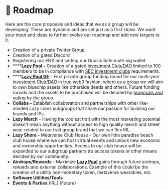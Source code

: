 # 🚀 Roadmap

Here are the core proposals and ideas that we as a group will be developing. These are dynamic and are set just as a first stone. We want your input and ideas to further evolve our roadmap and add new targets to it.

* Creation of a private Twitter Group
* Creation of a gated Discord
* Registering our ENS and setting our Gnosis Safe multi-sig wallet
* ****[**Lazy Pool** ](lazy-pool-investment-club-dao.md)**-** Creation of a gated [investment Club/DAO](lazy-pool-investment-club-dao.md) limited to 100 members to be in compliance with [SEC investment clubs](https://www.sec.gov/reportspubs/investor-publications/investorpubsinvclubhtm.html) requirements.&#x20;
* ****[**Lazy Pool GF**](lazy-pool-investment-club-dao.md#when-and-how-many-funding-rounds) **-** First private group funding round for our multi-year [investment Club/DAO](lazy-pool-investment-club-dao.md) in true web3 fashion, where as a group we will aim to own bluechip assets like otherside deeds and others. Future funding rounds and the assets to be purchased will be decided by [proposals and voting](lazy-pool-investment-club-dao.md#how-to-join-and-how-is-the-lazy-pool-governed) by the group.
* **Collabs -** Establish collaboration and partnerships with other like-minded Lazy Lions subgroups that share our passion for building our brands and IPs.
* **Lazy Merch** - Having the coolest trait with the most marketing potential doesn't mean anything without access to high quality merch and street wear related to our trait group brand that we can flex IRL.
* **Lazy Shore -** Metaverse Club House - Our own little paradise beach club house where we can host virtual events and unlock new economic and ownership opportunities. Access to our club house will be expanded to our subgroup partners tru access tokens or other means decided by our community.
* **Airdrops/Rewards** - Maximize [**Lazy Pool**](lazy-pool-investment-club-dao.md) gains through future airdrops, rewards and external collaborations. Example of this could be the creation of a utility non-monetary token, metaverse wearables, etc.&#x20;
* &#x20;**Software Utilities/Tools**&#x20;
* **Events & Parties** (IRL) (Future)

